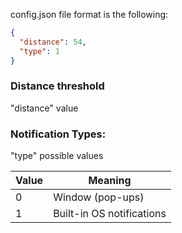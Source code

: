 config.json file format is the following:

```json
{
  "distance": 54,
  "type": 1
}
```

### Distance threshold

"distance" value

### Notification Types:

"type" possible values

| Value | Meaning                   |
|-------|---------------------------|
| 0     | Window (pop-ups)          |
| 1     | Built-in OS notifications |
